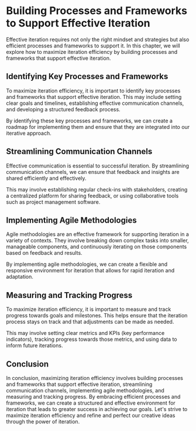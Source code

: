 Building Processes and Frameworks to Support Effective Iteration
============================================================================================================

Effective iteration requires not only the right mindset and strategies but also efficient processes and frameworks to support it. In this chapter, we will explore how to maximize iteration efficiency by building processes and frameworks that support effective iteration.

Identifying Key Processes and Frameworks
----------------------------------------

To maximize iteration efficiency, it is important to identify key processes and frameworks that support effective iteration. This may include setting clear goals and timelines, establishing effective communication channels, and developing a structured feedback process.

By identifying these key processes and frameworks, we can create a roadmap for implementing them and ensure that they are integrated into our iterative approach.

Streamlining Communication Channels
-----------------------------------

Effective communication is essential to successful iteration. By streamlining communication channels, we can ensure that feedback and insights are shared efficiently and effectively.

This may involve establishing regular check-ins with stakeholders, creating a centralized platform for sharing feedback, or using collaborative tools such as project management software.

Implementing Agile Methodologies
--------------------------------

Agile methodologies are an effective framework for supporting iteration in a variety of contexts. They involve breaking down complex tasks into smaller, manageable components, and continuously iterating on those components based on feedback and results.

By implementing agile methodologies, we can create a flexible and responsive environment for iteration that allows for rapid iteration and adaptation.

Measuring and Tracking Progress
-------------------------------

To maximize iteration efficiency, it is important to measure and track progress towards goals and milestones. This helps ensure that the iteration process stays on track and that adjustments can be made as needed.

This may involve setting clear metrics and KPIs (key performance indicators), tracking progress towards those metrics, and using data to inform future iterations.

Conclusion
----------

In conclusion, maximizing iteration efficiency involves building processes and frameworks that support effective iteration, streamlining communication channels, implementing agile methodologies, and measuring and tracking progress. By embracing efficient processes and frameworks, we can create a structured and effective environment for iteration that leads to greater success in achieving our goals. Let's strive to maximize iteration efficiency and refine and perfect our creative ideas through the power of iteration.
